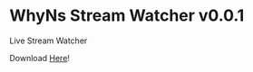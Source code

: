 WhyNs Stream Watcher v0.0.1
=======================

Live Stream Watcher

Download [Here](http://streamwatcher.whyns.dk "Download Link: http://streamwatcher.whyns.dk")!
